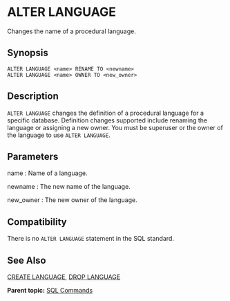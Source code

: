 # ALTER LANGUAGE 

Changes the name of a procedural language.

## <a id="section2"></a>Synopsis 

``` {#sql_command_synopsis}
ALTER LANGUAGE <name> RENAME TO <newname>
ALTER LANGUAGE <name> OWNER TO <new_owner>
```

## <a id="section3"></a>Description 

`ALTER LANGUAGE` changes the definition of a procedural language for a specific database. Definition changes supported include renaming the language or assigning a new owner. You must be superuser or the owner of the language to use `ALTER LANGUAGE`.

## <a id="section4"></a>Parameters 

name
:   Name of a language.

newname
:   The new name of the language.

new\_owner
:   The new owner of the language.

## <a id="section5"></a>Compatibility 

There is no `ALTER LANGUAGE` statement in the SQL standard.

## <a id="section6"></a>See Also 

[CREATE LANGUAGE](CREATE_LANGUAGE.html), [DROP LANGUAGE](DROP_LANGUAGE.html)

**Parent topic:** [SQL Commands](../sql_commands/sql_ref.html)

